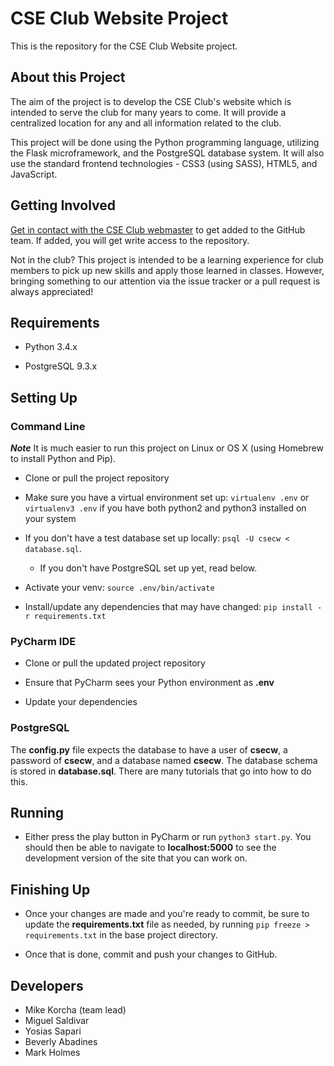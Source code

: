 CSE Club Website Project
========================

This is the repository for the CSE Club Website project.

About this Project
------------------

The aim of the project is to develop the CSE Club's website which is intended to serve the club for many years to come. It will provide a centralized location for any and all information related to the club. 

This project will be done using the Python programming language, utilizing the Flask microframework, and the PostgreSQL database system. It will also use the standard frontend technologies - CSS3 (using SASS), HTML5, and JavaScript.

Getting Involved
----------------

[Get in contact with the CSE Club webmaster](mailto:webmaster@cse-club.com) to get added to the GitHub team. If added, you will get write access to the repository.

Not in the club? This project is intended to be a learning experience for club members to pick up new skills and apply those learned in classes. However, bringing something to our attention via the issue tracker or a pull request is always appreciated!

Requirements
------------

* Python 3.4.x

* PostgreSQL 9.3.x

Setting Up
----------

### Command Line

***Note*** It is much easier to run this project on Linux or OS X (using Homebrew to install Python and Pip).

* Clone or pull the project repository

* Make sure you have a virtual environment set up: ```virtualenv .env``` or ```virtualenv3 .env``` if you have both python2 and python3 installed on your system

* If you don't have a test database set up locally: ```psql -U csecw < database.sql```. 

    * If you don't have PostgreSQL set up yet, read below.

* Activate your venv: ```source .env/bin/activate```

* Install/update any dependencies that may have changed: ```pip install -r requirements.txt```

### PyCharm IDE

* Clone or pull the updated project repository

* Ensure that PyCharm sees your Python environment as __.env__

* Update your dependencies

### PostgreSQL

The __config.py__ file expects the database to have a user of __csecw__, a password of __csecw__, and a database named __csecw__. The database schema is stored in __database.sql__. There are many tutorials that go into how to do this.

Running
-------

* Either press the play button in PyCharm or run ```python3 start.py```. You should then be able to navigate to __localhost:5000__ to see the development version of the site that you can work on.

Finishing Up
------------

* Once your changes are made and you're ready to commit, be sure to update the __requirements.txt__ file as needed, by running ```pip freeze > requirements.txt``` in the base project directory.

* Once that is done, commit and push your changes to GitHub.


Developers
----------

* Mike Korcha (team lead)
* Miguel Saldivar
* Yosias Sapari
* Beverly Abadines
* Mark Holmes

